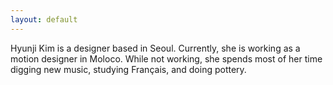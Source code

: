 ```yaml
---
layout: default
---
```


<p>Hyunji Kim is a designer based in Seoul. Currently, she is working as a motion designer in Moloco. While not working, she spends most of her time digging new music, studying Français, and doing pottery. </p>
